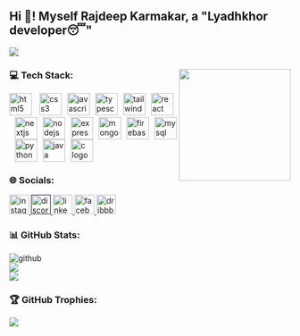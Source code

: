 <h2 align="left">Hi 👋! Myself Rajdeep Karmakar, a "Lyadhkhor developer😴"</h2>

[![](https://visitcount.itsvg.in/api?id=Rajdp-krmkr&icon=4&color=6)](https://visitcount.itsvg.in)

###

<img align="right" height="200" src="https://i.gifer.com/3AyY.gif"  />

### 💻 Tech Stack:

<div align="left">
  <img src="https://cdn.jsdelivr.net/gh/devicons/devicon/icons/html5/html5-original.svg" height="40" alt="html5 logo"  />
  <img width="10" /><img src="https://cdn.jsdelivr.net/gh/devicons/devicon/icons/css3/css3-original.svg" height="40" alt="css3 logo"  /><img width="10" /><img src="https://cdn.jsdelivr.net/gh/devicons/devicon/icons/javascript/javascript-original.svg" height="40" alt="javascript logo"  /><img width="10" /><a href="https://www.typescriptlang.org/"><img src="https://cdn.jsdelivr.net/gh/devicons/devicon/icons/typescript/typescript-original.svg" height="40" alt="typescript logo"  /><img width="10" /></a><a href="https://tailwindcss.com/"><img src="https://cdn.simpleicons.org/tailwindcss/06B6D4" height="40" alt="tailwindcss logo"  /><img width="10" /></a><a href="https://react.dev/"><img src="https://cdn.simpleicons.org/react/61DAFB" height="40" alt="react logo"  /><img width="10" /></a><a href="https://nextjs.org/"><img src="https://cdn.jsdelivr.net/gh/devicons/devicon/icons/nextjs/nextjs-original.svg" height="40" alt="nextjs logo"  /><img width="10" /><a href="https://nodejs.org/en"><img src="https://cdn.jsdelivr.net/gh/devicons/devicon/icons/nodejs/nodejs-original.svg" height="40" alt="nodejs logo"  /><img width="10" /></a><a href="https://expressjs.com/"><img src="https://skillicons.dev/icons?i=express" height="40" alt="express logo"  /><img width="10" /></a><a href="https://www.mongodb.com/"><img src="https://cdn.jsdelivr.net/gh/devicons/devicon/icons/mongodb/mongodb-original.svg" height="40" alt="mongodb logo"  /><img width="10" /></a><a href="https://firebase.google.com/"><img src="https://cdn.jsdelivr.net/gh/devicons/devicon/icons/firebase/firebase-plain.svg" height="40" alt="firebase logo"  /><img width="10" /></a><a href="https://www.mysql.com/"><img src="https://cdn.jsdelivr.net/gh/devicons/devicon/icons/mysql/mysql-original.svg" height="40" alt="mysql logo"  /><img width="10" /></a><a href="https://www.python.org/"><img src="https://cdn.jsdelivr.net/gh/devicons/devicon/icons/python/python-original.svg" height="40" alt="python logo"  /><img width="10" /></a><a href="https://www.java.com/en/"><img src="https://cdn.jsdelivr.net/gh/devicons/devicon/icons/java/java-original.svg" height="40" alt="java logo"  /><img width="10" /></a><img src="https://cdn.jsdelivr.net/gh/devicons/devicon/icons/c/c-original.svg" height="40" alt="c logo"  />
</div>

###
### 🌐 Socials:


<div align="left">
  <a href="https://www.instagram.com/rajdp_krmkr/">
    <img src="https://img.shields.io/static/v1?message=Instagram&logo=instagram&label=&color=E4405F&logoColor=white&labelColor=&style=for-the-badge" height="35" alt="instagram logo"  />
  </a>
  <a href="">
    <img src="https://img.shields.io/static/v1?message=Discord&logo=discord&label=&color=7289DA&logoColor=white&labelColor=&style=for-the-badge" height="35" alt="discord logo"  />
  </a>
  <a href="https://www.linkedin.com/in/rajdp-krmkr">
    <img src="https://img.shields.io/static/v1?message=LinkedIn&logo=linkedin&label=&color=0077B5&logoColor=white&labelColor=&style=for-the-badge" height="35" alt="linkedin logo"  />
  </a>
  <a href="https://www.facebook.com/profile.php?id=100081111734242">
    <img src="https://img.shields.io/static/v1?message=Facebook&logo=facebook&label=&color=1877F2&logoColor=white&labelColor=&style=for-the-badge" height="35" alt="facebook logo"  />
  </a>
  <a href="https://dribbble.com/rajdp_krmkr"> 
    <img src="https://img.shields.io/static/v1?message=Dribbble&logo=dribbble&label=&color=EA4C89&logoColor=white&labelColor=&style=for-the-badge" height="35" alt="dribbble logo"  />
  </a>
</div>

### 📊 GitHub Stats:

![github](https://github-readme-stats.vercel.app/api?username=Rajdp-krmkr&theme=dark&hide_border=true&include_all_commits=true&count_private=false)<br/>
![](https://github-readme-streak-stats.herokuapp.com/?user=Rajdp-krmkr&theme=dark&hide_border=true)<br/>
![](https://github-readme-stats.vercel.app/api/top-langs/?username=Rajdp-krmkr&theme=dark&hide_border=true&include_all_commits=true&count_private=false&layout=compact)

### 🏆 GitHub Trophies:
![](https://github-profile-trophy.vercel.app/?username=Rajdp-krmkr&theme=radical&no-frame=true&no-bg=false&margin-w=4)

###
